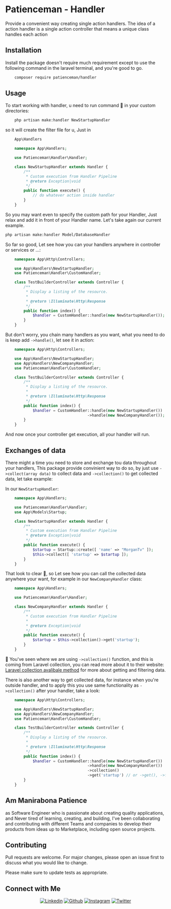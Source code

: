 # Patienceman - Handler

Provide a convenient way creating single action handlers. 
The idea of a action handler is a single action controller that means 
a unique class handles each action

## Installation

Install the package doesn't require much requirement except to use the following command in the laravel terminal,  and you're good to go.

```bash
    composer require patienceman/handler
```

## Usage

To start working with handler, u need to run command :tada: 
in your custom directories:

```bash
    php artisan make:handler NewStartupHandler
```
so it will create the filter file for u, Just in 

```PHP
    App\Handlers
```

```PHP
    namespace App\Handlers;

    use Patienceman\Handler\Handler;

    class NewStartupHandler extends Handler {
        /**
         * Custom execution from Handler Pipeline
         * @return Exception|void
         */
        public function execute() {
            // do whatever action inside handler
        }
    }
```

So you may want even to specify the custom path for your Handler, Just relax and add it in front of your Handler name.
Let's take again our current example.

```bash
php artisan make:handler Model/DatabaseHandler
```
So far so good, Let see how you can your handlers anywhere in controller or services or ...:
```PHP 
    namespace App\Http\Controllers;

    use App\Handlers\NewStartupHandler;
    use Patienceman\Handler\CustomHandler;

    class TestBuilderController extends Controller {
        /**
         * Display a listing of the resource.
         *
         * @return \Illuminate\Http\Response
         */
        public function index() {
            $handler = CustomHandler::handle(new NewStartupHandler());
        }
    }
```
But don't worry, you chain many handlers as you want, what you need to do is keep add ``` ->handle() ```, let see it in action:

```PHP 
    namespace App\Http\Controllers;

    use App\Handlers\NewStartupHandler;
    use App\Handlers\NewCompanyHandler;
    use Patienceman\Handler\CustomHandler;

    class TestBuilderController extends Controller {
        /**
         * Display a listing of the resource.
         *
         * @return \Illuminate\Http\Response
         */
        public function index() {
            $handler = CustomHandler::handle(new NewStartupHandler())
                                    ->handle(new NewCompanyHandler());
        }
    }
```
And now once your controller get execution, all your handler will run.

## Exchanges of data
There might a time you need to store and exchange tou data throughout your handlers,
This package provide convinient way to do so, by just use ``` ->collect(array data) ``` to collect data and ``` ->collection() ``` to get collected data, let take example:

In our ``` NewStartupHandler ```:
```PHP
    namespace App\Handlers;

    use Patienceman\Handler\Handler;
    use App\Models\Startup;

    class NewStartupHandler extends Handler {
        /**
         * Custom execution from Handler Pipeline
         * @return Exception|void
         */
        public function execute() {
            $startup = Startup::create([ 'name' => "MorganTv" ]);
            $this->collect([ 'startup' => $startup ]);
        }
    }
```
That look to clear 🎉, so Let see how you can call the collected data anywhere your want, for example in our
``` NewCompanyHandler ``` class:
```PHP
    namespace App\Handlers;

    use Patienceman\Handler\Handler;

    class NewCompanyHandler extends Handler {
        /**
         * Custom execution from Handler Pipeline
         * 
         * @return Exception|void
         */
        public function execute() {
            $startup = $this->collection()->get('startup');
        }
    }
```
🚨 You've seen where we are using ``` ->collection() ``` function, and this is coming from Laravel collection, you can read more about it to their website: [Laravel collection avalibale method](https://laravel.com/docs/8.x/collections#available-methods) for more about getting and filtering data.

There is also another way to get collected data, for instance when you're outside handler, and to apply this you use same functionality 
as ``` ->collection() ``` after your handler, take a look:

```PHP 
    namespace App\Http\Controllers;

    use App\Handlers\NewStartupHandler;
    use App\Handlers\NewCompanyHandler;
    use Patienceman\Handler\CustomHandler;

    class TestBuilderController extends Controller {
        /**
         * Display a listing of the resource.
         *
         * @return \Illuminate\Http\Response
         */
        public function index() {
            $handler = CustomHandler::handle(new NewStartupHandler())
                                    ->handle(new NewCompanyHandler())
                                    ->collection()
                                    ->get('startup') // or ->get(), ->filter() ->sort();
        }
    }
```

## Am Manirabona Patience
as Software Engineer who is passionate about creating quality applications, and Never tired of learning, creating, and building, I've been collaborating and contributing with different Teams and companies to develop their products from ideas up to Marketplace, including open source projects.

## Contributing
Pull requests are welcome. For major changes, please open an issue first to discuss what you would like to change.

Please make sure to update tests as appropriate.
## Connect with Me
<p align="center">
	<a href="https://www.linkedin.com/in/manirabona-patience-3b08051b4"><img alt="Linkedin" title="Manirabona patience Linkedin" src="https://img.shields.io/badge/LinkedIn-0077B5?style=for-the-badge&logo=linkedin&logoColor=white"></a>
  <a href="https://github.com/manirabona-programer/manirabona-programer"><img alt="Github" title="Manirabona patience Github" src="https://img.shields.io/badge/GitHub-100000?style=for-the-badge&logo=github&logoColor=white"></a>
  <a href="https://www.instagram.com/manirabona_walker"><img alt="Instagram" title="Manirabona Patience Instagram" src="https://img.shields.io/badge/Instagram-E4405F?style=for-the-badge&logo=instagram&logoColor=white"></a>
	  <a href="https://twitter.com/ManirabonaW"><img alt="Twitter" title="Manirabona Patience Twitter" src="https://img.shields.io/badge/Twitter-1DA1F2?style=for-the-badge&logo=twitter&logoColor=white"></a>
	  </p>
